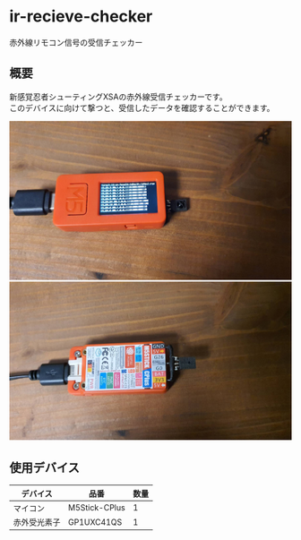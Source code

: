 # ir-recieve-checker

赤外線リモコン信号の受信チェッカー

## 概要

新感覚忍者シューティングXSAの赤外線受信チェッカーです。\
このデバイスに向けて撃つと、受信したデータを確認することができます。

![image](doc/images/98725.jpg)
![image](doc/images/98726.jpg)

## 使用デバイス

| デバイス     | 品番          | 数量 |
| ------------ | ------------- | ---- |
| マイコン     | M5Stick-CPlus | 1    |
| 赤外受光素子 | GP1UXC41QS    | 1    |

